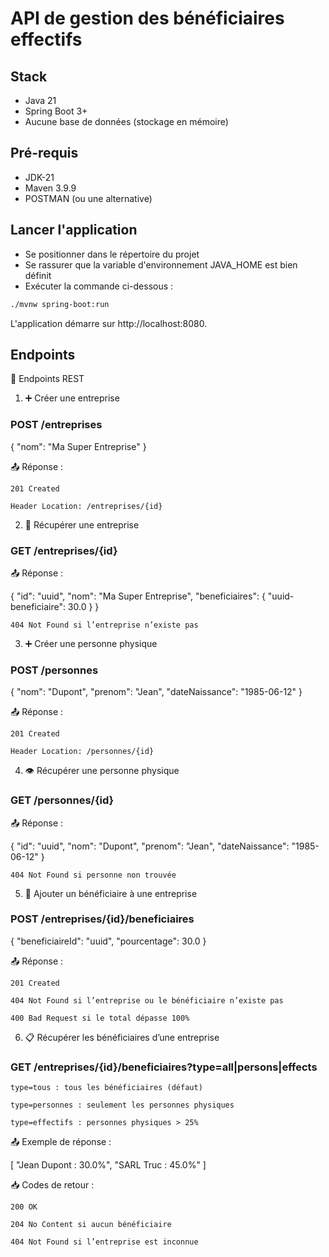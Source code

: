 # API de gestion des bénéficiaires effectifs

## Stack

- Java 21
- Spring Boot 3+
- Aucune base de données (stockage en mémoire)

## Pré-requis

- JDK-21
- Maven 3.9.9
- POSTMAN (ou une alternative)

## Lancer l'application

- Se positionner dans le répertoire du projet
- Se rassurer que la variable d'environnement JAVA_HOME est bien définit
- Exécuter la commande ci-dessous :

```bash
./mvnw spring-boot:run
````

L'application démarre sur http://localhost:8080.

## Endpoints

📮 Endpoints REST

1. ➕ Créer une entreprise

### POST **/entreprises**

{
"nom": "Ma Super Entreprise"
}

📤 Réponse :

    201 Created

    Header Location: /entreprises/{id}

2. 📄 Récupérer une entreprise

### GET **/entreprises/{id}**

📤 Réponse :

{
"id": "uuid",
"nom": "Ma Super Entreprise",
"beneficiaires": {
"uuid-beneficiaire": 30.0
}
}

    404 Not Found si l’entreprise n’existe pas

3. ➕ Créer une personne physique

### POST **/personnes**

{
"nom": "Dupont",
"prenom": "Jean",
"dateNaissance": "1985-06-12"
}

📤 Réponse :

    201 Created

    Header Location: /personnes/{id}

4. 👁️ Récupérer une personne physique

### GET **/personnes/{id}**

📤 Réponse :

{
"id": "uuid",
"nom": "Dupont",
"prenom": "Jean",
"dateNaissance": "1985-06-12"
}

    404 Not Found si personne non trouvée

5. 🔗 Ajouter un bénéficiaire à une entreprise

### POST **/entreprises/{id}/beneficiaires**

{
"beneficiaireId": "uuid",
"pourcentage": 30.0
}

📤 Réponse :

    201 Created

    404 Not Found si l’entreprise ou le bénéficiaire n’existe pas

    400 Bad Request si le total dépasse 100%

6. 📋 Récupérer les bénéficiaires d’une entreprise

### GET **/entreprises/{id}/beneficiaires?type=all|persons|effects**

    type=tous : tous les bénéficiaires (défaut)

    type=personnes : seulement les personnes physiques

    type=effectifs : personnes physiques > 25%

📤 Exemple de réponse :

[
"Jean Dupont : 30.0%",
"SARL Truc : 45.0%"
]

📥 Codes de retour :

    200 OK

    204 No Content si aucun bénéficiaire

    404 Not Found si l’entreprise est inconnue
